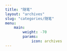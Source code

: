 ```yaml
---
title: "随笔"
layout: "archives"
slug: "categories/随笔"
menu:
    main:
        weight: -70
        params:
            icon: archives
---
```

